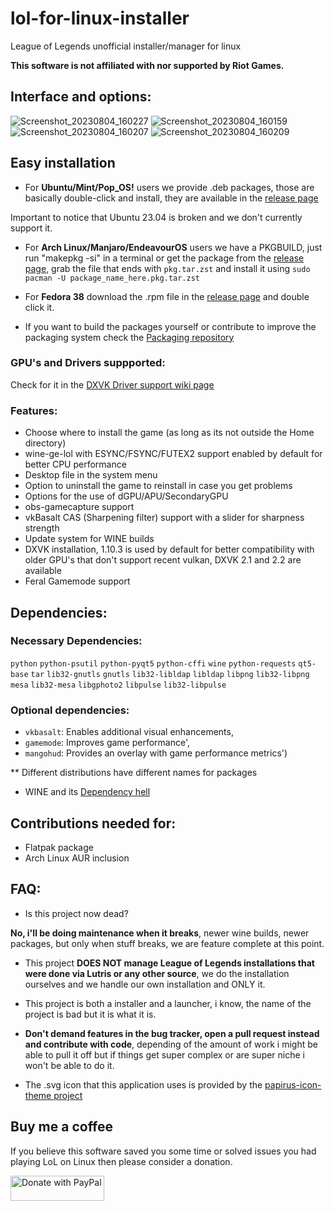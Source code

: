 # lol-for-linux-installer

League of Legends unofficial installer/manager for linux

<b>This software is not affiliated with nor supported by Riot Games.</b>

## Interface and options:
![Screenshot_20230804_160227](https://github.com/kassindornelles/lol-for-linux-installer/assets/40970965/f3730fd6-7e1c-4d7e-a090-01e270ecebf4)
![Screenshot_20230804_160159](https://github.com/kassindornelles/lol-for-linux-installer/assets/40970965/9f8acfe2-bb92-4f10-9bf1-5e510c353cf4)
![Screenshot_20230804_160207](https://github.com/kassindornelles/lol-for-linux-installer/assets/40970965/7b7a16b5-5a20-4ce2-957f-81cd5a98d1af)
![Screenshot_20230804_160209](https://github.com/kassindornelles/lol-for-linux-installer/assets/40970965/5145c89e-1650-4e51-9078-3faaa769da36)





## Easy installation
- For <b>Ubuntu/Mint/Pop_OS!</b> users we provide .deb packages, those are basically double-click and install, they are available in the [release page](https://github.com/kassindornelles/lol-for-linux-installer/releases)

Important to notice that Ubuntu 23.04 is broken and we don't currently support it.
  
- For <b>Arch Linux/Manjaro/EndeavourOS</b> users we have a PKGBUILD, just run "makepkg -si" in a terminal or get the package from the [release page](https://github.com/kassindornelles/lol-for-linux-installer/releases), grab the file that ends with `pkg.tar.zst` and install it using `sudo pacman -U package_name_here.pkg.tar.zst`
  
- For <b>Fedora 38</b> download the .rpm file in the [release page](https://github.com/kassindornelles/lol-for-linux-installer/releases) and double click it.

- If you want to build the packages yourself or contribute to improve the packaging system check the [Packaging repository](https://github.com/kassindornelles/lol-for-linux-installer-packages)

### GPU's and Drivers suppported:
Check for it in the [DXVK Driver support wiki page](https://github.com/doitsujin/dxvk/wiki/Driver-support)

### Features:
- Choose where to install the game (as long as its not outside the Home directory)
- wine-ge-lol with ESYNC/FSYNC/FUTEX2 support enabled by default for better CPU performance
- Desktop file in the system menu
- Option to uninstall the game to reinstall in case you get problems
- Options for the use of dGPU/APU/SecondaryGPU
- obs-gamecapture support
- vkBasalt CAS (Sharpening filter) support with a slider for sharpness strength
- Update system for WINE builds
- DXVK installation, 1.10.3 is used by default for better compatibility with older GPU's that don't support recent vulkan, DXVK 2.1 and 2.2 are available
- Feral Gamemode support

## <a name="dependencies"></a> Dependencies:

### Necessary Dependencies:

`python` `python-psutil` `python-pyqt5` `python-cffi` `wine` `python-requests` `qt5-base` `tar` `lib32-gnutls` `gnutls` `lib32-libldap` `libldap` `libpng` `lib32-libpng` `mesa` `lib32-mesa` `libgphoto2` `libpulse` `lib32-libpulse`

### Optional dependencies:

- `vkbasalt`: Enables additional visual enhancements, 
- `gamemode`: Improves game performance', 
- `mangohud`: Provides an overlay with game performance metrics')

 ** Different distributions have different names for packages
   
- WINE and its [Dependency hell](https://www.gloriouseggroll.tv/how-to-get-out-of-wine-dependency-hell/)

## Contributions needed for:
- Flatpak package
- Arch Linux AUR inclusion

## FAQ:
- Is this project now dead?

<b>No, i'll be doing maintenance when it breaks</b>, newer wine builds, newer packages, but only when stuff breaks, we are feature complete at this point.

- This project <b>DOES NOT manage League of Legends installations that were done via Lutris or any other source</b>, we do the installation ourselves and we handle our own installation and ONLY it.

- This project is both a installer and a launcher, i know, the name of the project is bad but it is what it is.

- <b> Don't demand features in the bug tracker, open a pull request instead and contribute with code</b>, depending of the amount of work i might be able to pull it off but if things get super complex or are super niche i won't be able to do it.

- The .svg icon that this application uses is provided by the [papirus-icon-theme project](https://github.com/PapirusDevelopmentTeam/papirus-icon-theme)

## Buy me a coffee
If you believe this software saved you some time or solved issues you had playing LoL on Linux then please consider a donation.

<a href="https://www.paypal.com/donate/?hosted_button_id=UMJWYGDH2RC7E"><img src="https://github.com/andreostrovsky/donate-with-paypal/blob/master/grey.svg" alt="Donate with PayPal" width="150" height="40"></a>

